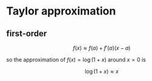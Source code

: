 # Taylor approximation

## first-order

$$f(x)\approx f(a)+f'(a)(x-a)$$

so the approximation of $f(x)=\log(1+x)$ around $x=0$ is

$$\log(1+x)\approx x$$
